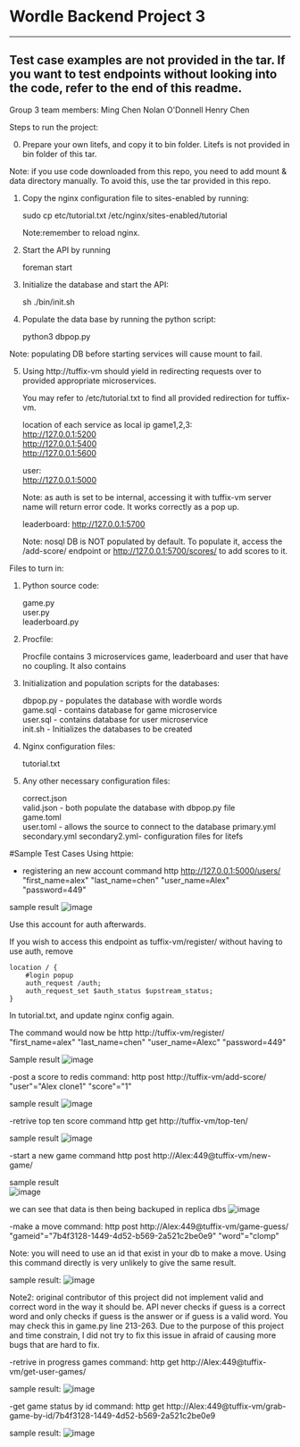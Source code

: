 # Wordle Backend Project 3
-------------------------------------------------
Test case examples are not provided in the tar. 
If you want to test endpoints without looking
into the code, refer to the end of this readme.
-------------------------------------------------

Group 3 team members:
Ming Chen
Nolan O'Donnell
Henry Chen

Steps to run the project:

0. Prepare your own litefs, and copy it to bin folder.
   Litefs is not provided in bin folder of this tar.
   
Note: if you use code downloaded from this repo, you need to add
      mount & data directory manually. 
      To avoid this, use the tar provided in this repo. 

1. Copy the nginx configuration file to sites-enabled by running:

   sudo cp etc/tutorial.txt /etc/nginx/sites-enabled/tutorial
   
   Note:remember to reload nginx.

2. Start the API by running

   foreman start

3. Initialize the database and start the API:

   sh ./bin/init.sh

4. Populate the data base by running the python script:

   python3 dbpop.py

Note: populating DB before starting services will cause
      mount to fail.      


5. Using http://tuffix-vm should yield in redirecting requests
   over to provided appropriate microservices.

   You may refer to /etc/tutorial.txt to find all provided
   redirection for tuffix-vm.

   location of each service as local ip
   game1,2,3:   
   http://127.0.0.1:5200   
   http://127.0.0.1:5400   
   http://127.0.0.1:5600   

   user:  
   http://127.0.0.1:5000

   Note: as auth is set to be internal, accessing it with
         tuffix-vm server name will return error code.
         It works correctly as a pop up.

   leaderboard:
   http://127.0.0.1:5700

   Note: nosql DB is NOT populated by default.
   To populate it, access the /add-score/ endpoint or
   http://127.0.0.1:5700/scores/ to add scores to it.


Files to turn in:

1. Python source code:

   game.py  
   user.py  
   leaderboard.py

2. Procfile:

   Procfile contains 3 microservices game, leaderboard and
   user that have no coupling. It also contains

3. Initialization and population scripts for the databases:

   dbpop.py - populates the database with wordle words  
   game.sql - contains database for game microservice  
   user.sql - contains database for user microservice  
   init.sh - Initializes the databases to be created  

4. Nginx configuration files:

   tutorial.txt

5. Any other necessary configuration files:

   correct.json  
   valid.json - both populate the database with dbpop.py file  
   game.toml  
   user.toml - allows the source to connect to the database
   primary.yml
   secondary.yml
   secondary2.yml- configuration files for litefs

#Sample Test Cases Using httpie:

- registering an new account
    command
    http http://127.0.0.1:5000/users/ "first_name=alex" "last_name=chen" "user_name=Alex" "password=449"

sample result
![image](https://user-images.githubusercontent.com/54679891/206137205-71d502ab-4fb2-43a7-b6db-5f5b2bcf1736.png)

  Use this account for auth afterwards.

  If you wish to access this endpoint as tuffix-vm/register/ without having to 
  use auth, remove 

	location / {
		#login popup
		auth_request /auth;
		auth_request_set $auth_status $upstream_status;
  	}

  In tutorial.txt, and update nginx config again.

  The command would now be
  http http://tuffix-vm/register/ "first_name=alex" "last_name=chen" "user_name=Alexc" "password=449"

Sample result
![image](https://user-images.githubusercontent.com/54679891/206137019-76929821-8ad6-4660-a656-fea1da2164e0.png)


-post a score to redis 
  command:
  http post http://tuffix-vm/add-score/ "user"="Alex clone1" "score"="1"

sample result
![image](https://user-images.githubusercontent.com/54679891/206151156-5ad7ce80-8668-442e-92bf-817c0fc4b58a.png)

-retrive top ten score
  command
  http get http://tuffix-vm/top-ten/

sample result
![image](https://user-images.githubusercontent.com/54679891/206151575-095e0265-19eb-416b-9dca-80c6fec3ac76.png)

-start a new game
  command
  http post http://Alex:449@tuffix-vm/new-game/
  
sample result  
![image](https://user-images.githubusercontent.com/54679891/206152409-3f8f3c1a-d594-41fc-aa5b-f8ee7e7fe6d9.png)

we can see that data is then being backuped in replica dbs
  ![image](https://user-images.githubusercontent.com/54679891/206152943-4dd2b0ec-4213-4eca-afad-4d8648e2882b.png)

-make a move 
  command:
  http post http://Alex:449@tuffix-vm/game-guess/ "gameid"="7b4f3128-1449-4d52-b569-2a521c2be0e9" "word"="clomp"

  Note: you will need to use an id that exist in your db to make a move. 
  Using this command directly is very unlikely to give the same result.
  
  sample result:
![image](https://user-images.githubusercontent.com/54679891/206163126-04c86b3b-40f1-4eca-8989-07e19d2638b0.png)

  Note2: original contributor of this project did not implement valid and
  correct word in the way it should be. API never checks if guess is a correct 
  word and only checks if guess is the answer or if guess is a valid word. 
  You may check this in game.py line 213-263.
  Due to the purpose of this project and time constrain, I did not try to
  fix this issue in afraid of causing more bugs that are hard to fix.

-retrive in progress games
  command:
  http get http://Alex:449@tuffix-vm/get-user-games/
  
  sample result:
  ![image](https://user-images.githubusercontent.com/54679891/206166526-5955bb23-1acc-4eca-94d2-35833dea3b10.png)

-get game status by id
  command:
  http get http://Alex:449@tuffix-vm/grab-game-by-id/7b4f3128-1449-4d52-b569-2a521c2be0e9
  
  sample result:
  ![image](https://user-images.githubusercontent.com/54679891/206166892-b0eaf645-e8df-4921-8ec2-c49599f40eb6.png)

  

